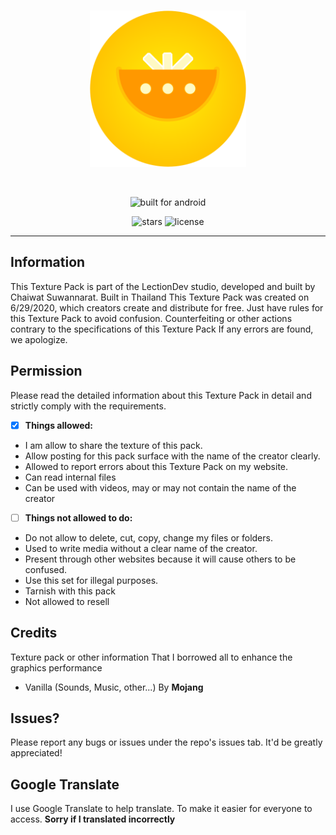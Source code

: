<div align="center">
  <br />
  <p>
    <img src="pack_icon.png" height="250px" alt="comoji" />
  </p>
  <br />
  <p>
    <img src="https://forthebadge.com/images/badges/built-for-android.svg" alt="built for android" />
  </p>
  <p>
    <img src="https://img.shields.io/github/stars/Shinosaki/comoji.svg" alt="stars" />
    <img src="https://img.shields.io/github/license/Shinosaki/comoji.svg" alt="license" />
  </p>
</div>

---

## Information
This Texture Pack is part of the LectionDev studio, developed and built by Chaiwat Suwannarat.
Built in Thailand This Texture Pack was created on 6/29/2020, which creators create and distribute for free. Just have rules for this Texture Pack to avoid confusion. Counterfeiting or other actions contrary to the specifications of this Texture Pack If any errors are found, we apologize.

## Permission
Please read the detailed information about this Texture Pack in detail and strictly comply with the requirements.

- [x] **Things allowed:**
- I am allow to share the texture of this pack.
- Allow posting for this pack surface with the name of the creator clearly.
- Allowed to report errors about this Texture Pack on my website.
- Can read internal files
- Can be used with videos, may or may not contain the name of the creator

- [ ] **Things not allowed to do:**
- Do not allow to delete, cut, copy, change my files or folders.
- Used to write media without a clear name of the creator.
- Present through other websites because it will cause others to be confused.
- Use this set for illegal purposes.
- Tarnish with this pack
- Not allowed to resell

## Credits
Texture pack or other information That I borrowed all to enhance the graphics performance

- Vanilla
(Sounds, Music, other...)
By **Mojang**

## Issues?

Please report any bugs or issues under the repo's issues tab. It'd be greatly appreciated!

## Google Translate

I use Google Translate to help translate. To make it easier for everyone to access. **Sorry if I translated incorrectly**